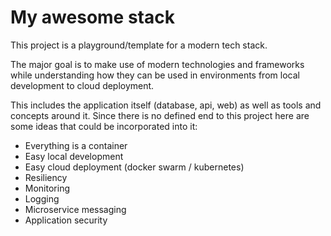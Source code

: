 # My awesome stack
This project is a playground/template for a modern tech stack.

The major goal is to make use of modern technologies and frameworks while understanding how they can be used in environments from local development to cloud deployment.

This includes the application itself (database, api, web) as well as tools and concepts around it. Since there is no defined end to this project here are some ideas that could be incorporated into it:

* Everything is a container
* Easy local development
* Easy cloud deployment (docker swarm / kubernetes)
* Resiliency
* Monitoring
* Logging
* Microservice messaging
* Application security
